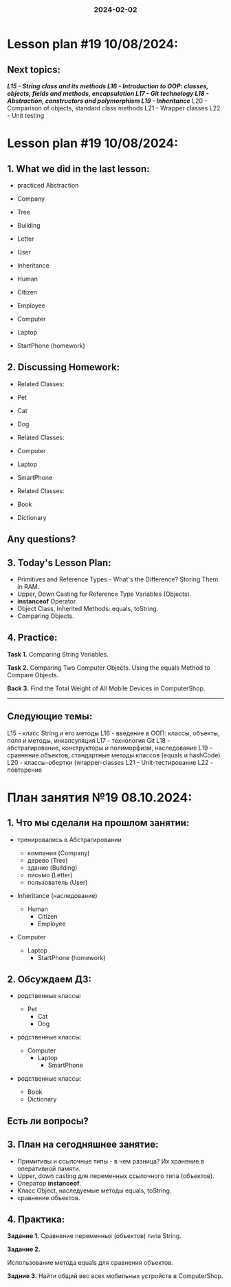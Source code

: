 <h3 style="text-align: center; padding-bottom: 14px">2024-02-02</h3>

# Lesson plan #19 10/08/2024:

## Next topics:
**_L15 - String class and its methods
L16 - Introduction to OOP: classes, objects, fields and methods, encapsulation
L17 - Git technology
L18 - Abstraction, constructors and polymorphism
L19 - Inheritance_**
L20 - Comparison of objects, standard class methods
L21 - Wrapper classes
L22 - Unit testing

# Lesson plan #19 10/08/2024:

## 1. What we did in the last lesson:
- practiced Abstraction
- Company
- Tree
- Building
- Letter
- User

- Inheritance
- Human
- Citizen
- Employee

- Computer
- Laptop
- StartPhone (homework)

## 2. Discussing Homework:
- Related Classes:
- Pet
- Cat
- Dog

- Related Classes:
- Computer
- Laptop
- SmartPhone

- Related Classes:
- Book
- Dictionary

Any questions?
----------------------------------------------------------------------------

## 3. Today's Lesson Plan:
- Primitives and Reference Types - What's the Difference? Storing Them in RAM.
- Upper, Down Casting for Reference Type Variables (Objects).
- **instanceof** Operator.
- Object Class, Inherited Methods: equals, toString.
- Comparing Objects.

## 4. Practice:

**Task 1.**
Comparing String Variables.

**Task 2.**
Comparing Two Computer Objects.
Using the equals Method to Compare Objects.

**Back 3.**
Find the Total Weight of All Mobile Devices in ComputerShop.

___


## Следующие темы:
L15 - класс String и его методы
L16 - введение в ООП: классы, объекты, поля и методы, инкапсуляция
L17 - технология Git
L18 - абстрагирование, конструкторы и полиморфизм, наследование
L19 - сравнение объектов, стандартные методы классов (equals и hashCode)
L20 - классы-обертки (wrapper-classes
L21 - Unit-тестирование
L22 - повторение


# План занятия №19 08.10.2024:

## 1. Что мы сделали на прошлом занятии:
- тренировались в Абстрагировании
  - компания (Company)
  - дерево (Tree)
  - здание (Building)
  - письмо (Letter)
  - пользователь (User)

- Inheritance (наследование)
  - Human
    - Citizen
    - Employee

- Computer
  - Laptop
    - StartPhone (homework)

## 2. Обсуждаем ДЗ:
- родственные классы:
  - Pet
    - Cat
    - Dog

- родственные классы:
  - Computer
    - Laptop
      - SmartPhone

- родственные классы:
  - Book
  - Dictionary

Есть ли вопросы?
----------------------------------------------------------------------------

## 3. План на сегодняшнее занятие:
- Примитивы и ссылочные типы - в чем разница? Их хранение в оперативной памяти.
- Upper, down casting для переменных ссылочного типа (объектов).
- Оператор **instanceof**.
- Класс Object, наследуемые методы equals, toString.
- сравнение объектов.

## 4. Практика:

**Задание 1.**
Сравнение переменных (объектов) типа String.

**Задание 2.**

Использование метода equals для сравнения объектов.

**Задние 3.**
Найти общий вес всех мобильных устройств в ComputerShop.

  